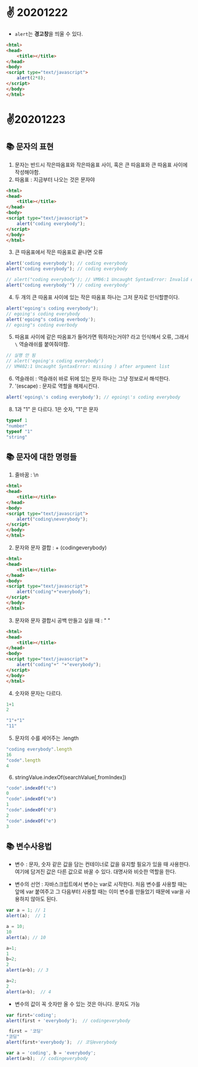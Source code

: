 # ✌ 20201222 
- `alert`는 **경고창**을 띄울 수 있다.

```html
<html>
<head>
	<title></title>
</head>
<body>
<script type="text/javascript">
	alert(2*8);
</script>
</body>
</html>
```

# ✌20201223 
## 📚 문자의 표현

1. 문자는 반드시 작은따옴표와 작은따옴표 사이, 혹은 큰 따음표와 큰 따옴표 사이에 작성해야함.
2. 따옴표 : 지금부터 나오는 것은 문자야
```html
<html>
<head>
	<title></title>
</head>
<body>
<script type="text/javascript">
	alert("coding everybody");
</script>
</body>
</html>
```
3. 큰 따옴표에서 작은 따옴표로 끝나면 오류 
```js
alert('coding everybody'); // coding everybody 
alert("coding everybody"); // coding everybody

// alert("coding everybody'); // VM96:1 Uncaught SyntaxError: Invalid or unexpected token
alert("coding everybody'") // coding everybody'
```
4. 두 개의 큰 따옴표 사이에 있는 작은 따옴표 하나는 그저 문자로 인식할뿐이다.  
```js
alert("egoing's coding everybody");
// egoing's coding everybody
alert('egoing"s coding everbody');
// egoing"s coding everbody
```
5. 따옴표 사이에 같은 따옴표가 들어가면 뭐하자는거야? 라고 인식해서 오류, 그래서 `\` 역슬래쉬를 붙여줘야함.
 
```js
// 실행 안 됨
// alert('egoing's coding everybody')
// VM402:1 Uncaught SyntaxError: missing ) after argument list
```

6. 역슬래쉬 : 역슬래쉬 바로 뒤에 있는 문자 하나는 그냥 정보로서 해석한다.
7. \'(escape) : 문자로 역할을 해제시킨다. 
```js
alert('egoing\'s coding everybody'); // egoing\'s coding everybody
```
8. 1과 "1" 은 다르다. 1은 숫자, "1"은 문자
``` js
typeof 1
"number"
typeof "1"
"string"
```

## 📚 문자에 대한 명령들
   1. 줄바꿈 : \n  

```html
<html>
<head>
	<title></title>
</head>
<body>
<script type="text/javascript">
	alert("coding\neverybody");
</script>
</body>
</html>
```

2. 문자와 문자 결합 : + (codingeverybody)

```html
<html>
<head>
	<title></title>
</head>
<body>
<script type="text/javascript">
	alert("coding"+"everybody");
</script>
</body>
</html>
```
3. 문자와 문자 결합시 공백 만들고 싶을 때 : " "

```html
<html>
<head>
	<title></title>
</head>
<body>
<script type="text/javascript">
	alert("coding"+" "+"everybody");
</script>
</body>
</html>
```

4. 숫자와 문자는 다르다.

```js
1+1
2

"1"+"1"
"11"
```
5. 문자의 수를 세어주는 .length

```js
"coding everybody".length
16
"code".length
4
```

6. stringValue.indexOf(searchValue[,fromIndex]) 
```js
"code".indexOf("c")
0
"code".indexOf("o")
1
"code".indexOf("d")
2
"code".indexOf("e")
3
```

## 📚 변수사용법
 - 변수 : 문자, 숫자 같은 값을 담는 컨테이너로 값을 유지할 필요가 있을 때 사용한다. 여기에 담겨진 값은 다른 값으로 바꿀 수 있다. 대명사와 비슷한 역할을 한다. 

 - 변수의 선언 : 자바스크립트에서 변수는 var로 시작한다. 처음 변수를 사용할 때는 앞에 var 붙여주고 그 다음부터 사용할 때는 이미 변수를 만들었기 때문에 var을 사용하지 않아도 된다. 

``` js
var a = 1; // 1
alert(a);  // 1

a = 10;
10
alert(a); // 10

a=1;
1
b=2;
2
alert(a+b); // 3

a=2;
2
alert(a+b);  // 4
```

- 변수의 값이 꼭 숫자만 올 수 있는 것은 아니다. 문자도 가능

```js
var first='coding';
alert(first + 'everybody');  // codingeverybody

 first = '코딩'
"코딩"
alert(first+'everybody');  // 코딩everybody

var a = 'coding', b = 'everybody';
alert(a+b);  // codingeverybody